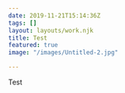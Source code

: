 ```yaml
---
date: 2019-11-21T15:14:36Z
tags: []
layout: layouts/work.njk
title: Test
featured: true
image: "/images/Untitled-2.jpg"

---
```

Test